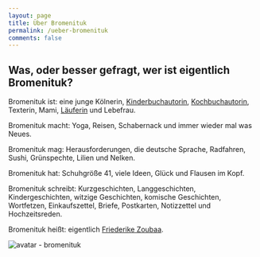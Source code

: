 ```yaml
---
layout: page
title: Über Bromenituk
permalink: /ueber-bromenituk
comments: false
---
```


## Was, oder besser gefragt, wer ist eigentlich Bromenituk?

<div class="row justify-content-between">
<div class="col-md-8 pr-5">

<p>
Bromenituk ist: eine junge Kölnerin, <a target="_blank" href="https://euleweule.de/">Kinderbuchautorin</a>, <a target="_blank" href="https://www.amazon.de/gp/product/B08KQZ846M?pf_rd_r=W549SKD6560CW8Z82B1A&pf_rd_p=e74560f2-413d-4879-8f94-12e0d76ee953">Kochbuchautorin</a>, Texterin, Mami, <a target="_blank" href="http://www.marathon-ergebnis.de/cgi-bin/edbGesamtDetailSuche.php?Seite=26017&Total=960140&MW=&AK=1&Ergebnis=0:00:00&Jahr=2009&Nachname=&Vorname=&Verein=&VerTag=&VerOrt=&AproSeite=30">Läuferin</a> und Lebefrau.
</p>

<p>
Bromenituk macht: Yoga, Reisen, Schabernack und immer wieder mal was Neues.
</p>

<p>
Bromenituk mag: Herausforderungen, die deutsche Sprache, Radfahren, Sushi, Grünspechte, Lilien und Nelken.
</p>

<p>
Bromenituk hat: Schuhgröße 41, viele Ideen, Glück und Flausen im Kopf.
</p>

<p>
Bromenituk schreibt: Kurzgeschichten, Langgeschichten, Kindergeschichten, witzige Geschichten, komische Geschichten, Wortfetzen, Einkaufszettel, Briefe, Postkarten, Notizzettel und Hochzeitsreden.
</p>

<p>
Bromenituk heißt: eigentlich <a target="_blank" href="https://www.xing.com/profile/Friederike_Zoubaa/cv">Friederike Zoubaa</a>.
</p>

</div>

<div class="col-md-4">
<div class="sticky-top sticky-top-80">
    <img style='max-width: 100%;' src="{{site.baseurl}}/assets/images/bromenituk.png" alt="avatar - bromenituk">
</div>
</div>
</div>
